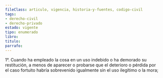 ```yaml
---
fileClass: articulo, vigencia, historia-y-fuentes, codigo-civil
tags:
- derecho-civil
- derecho-privado
estado: vigente
tipo: enumerado
libro:
titulo:
parrafo:
---
```

1°. Cuando ha empleado la cosa en un uso indebido o ha demorado su restitución, a menos de aparecer o probarse que el deterioro o pérdida por el caso fortuito habría sobrevenido igualmente sin el uso ilegítimo o la mora;